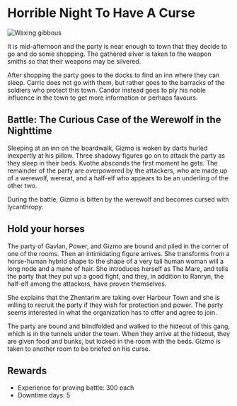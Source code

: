 # Horrible Night To Have A Curse

![Waxing gibbous](http://quanyindivination.com/wp-content/themes/quanyindivination/images/moon-30.png)

It is mid-afternoon and the party is near enough to town that they decide to go and do some shopping. The gathered
silver is taken to the weapon smiths so that their weapons may be silvered.

After shopping the party goes to the docks to find an inn where they can sleep. Carric does not go with them, but rather
goes to the barracks of the soldiers who protect this town. Candor instead goes to ply his noble influence in the town
to get more information or perhaps favours.

## Battle: The Curious Case of the Werewolf in the Nighttime

Sleeping at an inn on the boardwalk, Gizmo is woken by darts hurled inexpertly at his pillow. Three shadowy figures go
on to attack the party as they sleep in their beds. Kvothe absconds the first moment he gets. The remainder of the party
are overpowered by the attackers, who are made up of a werewolf, wererat, and a half-elf who appears to be an underling
of the other two.

During the battle, Gizmo is bitten by the werewolf and becomes cursed with lycanthropy.

## Hold your horses

The party of Gavlan, Power, and Gizmo are bound and piled in the corner of one of the rooms. Then an intimidating figure
arrives. She transforms from a horse-human hybrid shape to the shape of a very tall human woman will a long node and a
mane of hair. She introduces herself as The Mare, and tells the party that they put up a good fight, and they, in
addition to Ranryn, the half-elf among the attackers, have proven themselves.

She explains that the Zhentarim are taking over Harbour Town and she is willing to recruit the party if they wish for
protection and power. The party seems interested in what the organization has to offer and agree to join.

The party are bound and blindfolded and walked to the hideout of this gang, which is in the tunnels under the town. When
they arrive at the hideout, they are given food and bunks, but locked in the room with the beds. Gizmo is taken to 
another room to be briefed on his curse.

## Rewards

- Experience for proving battle: 300 each
- Downtime days: 5
